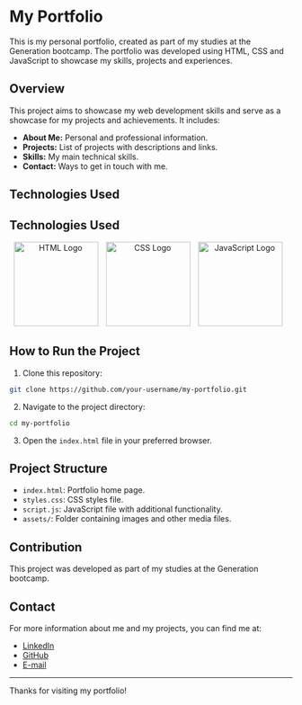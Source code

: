 # My Portfolio

This is my personal portfolio, created as part of my studies at the Generation bootcamp. The portfolio was developed using HTML, CSS and JavaScript to showcase my skills, projects and experiences.

## Overview

This project aims to showcase my web development skills and serve as a showcase for my projects and achievements. It includes:

- **About Me:** Personal and professional information.
- **Projects:** List of projects with descriptions and links.
- **Skills:** My main technical skills.
- **Contact:** Ways to get in touch with me.

## Technologies Used

## Technologies Used

<p align="center">
 <img src="https://upload.wikimedia.org/wikipedia/commons/6/61/HTML5_logo_and_wordmark.svg" width="150" height="150" alt="HTML Logo" style="margin-right: 10px;">
 <img src="https://upload.wikimedia.org/wikipedia/commons/d/d5/CSS3_logo_and_wordmark.svg" width="150" height="150" alt="CSS Logo" style="margin-right: 10px;">
 <img src="https://upload.wikimedia.org/wikipedia/commons/b/ba/Javascript_badge.svg" width="150" height="150" alt="JavaScript Logo" style="margin-right: 10px;">
</p>

## How to Run the Project

1. Clone this repository:
```bash
git clone https://github.com/your-username/my-portfolio.git
```

2. Navigate to the project directory:
```bash
cd my-portfolio
```

3. Open the `index.html` file in your preferred browser.

## Project Structure

- `index.html`: Portfolio home page.
- `styles.css`: CSS styles file.
- `script.js`: JavaScript file with additional functionality.
- `assets/`: Folder containing images and other media files.

## Contribution

This project was developed as part of my studies at the Generation bootcamp.

## Contact

For more information about me and my projects, you can find me at:

- [LinkedIn](https://www.linkedin.com/in/sansaovieira/)
- [GitHub](https://github.com/sansaovieira)
- [E-mail](mailto:vieirasansao42@gmail.com)

---
Thanks for visiting my portfolio!
